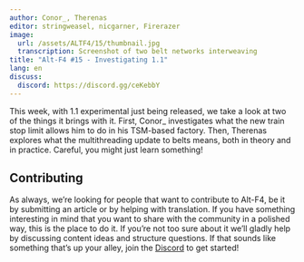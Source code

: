 ```yaml
---
author: Conor_, Therenas
editor: stringweasel, nicgarner, Firerazer
image:
  url: /assets/ALTF4/15/thumbnail.jpg
  transcription: Screenshot of two belt networks interweaving
title: "Alt-F4 #15 - Investigating 1.1"
lang: en
discuss:
  discord: https://discord.gg/ceKebbY
---
```


This week, with 1.1 experimental just being released, we take a look at two of the things it brings with it. First, Conor_ investigates what the new train stop limit allows him to do in his TSM-based factory. Then, Therenas explores what the multithreading update to belts means, both in theory and in practice. Careful, you might just learn something!

## Contributing

As always, we’re looking for people that want to contribute to Alt-F4, be it by submitting an article or by helping with translation. If you have something interesting in mind that you want to share with the community in a polished way, this is the place to do it. If you’re not too sure about it we’ll gladly help by discussing content ideas and structure questions. If that sounds like something that’s up your alley, join the [Discord](https://discord.gg/nxnCFkb) to get started!
